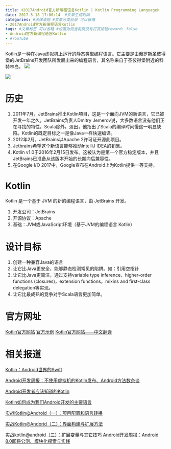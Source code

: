 ```yaml
---
title: 《2017Android官方新编程语言Kotlin | Kotlin Programming Language》
date: 2017-5-18 17:00:14  #文章生成时间
categories: #法律法规 #文章分类目录 可以省略
- 2017Android官方新编程语言Kotlin
tags: #文章标签 可以省略 #设置为则当前页没有打赏按钮reward: false
- Android官方新编程语言Kotlin
- #YouTube
---
```

Kotlin是一种在Java虚拟机上运行的静态类型编程语言。它主要是由俄罗斯圣彼得堡的JetBrains开发团队所发展出来的编程语言，其名称来自于圣彼得堡附近的科特林岛。
![](http://wx4.sinaimg.cn/large/0069VnN5ly1ffpmonl2zxj311u0fjaio.jpg)
<!--more-->
![](http://wx4.sinaimg.cn/large/0069VnN5ly1ffpmq9yfgyj31320nk47d.jpg)
# 历史 #

1. 2011年7月，JetBrains推出Kotlin项目，这是一个面向JVM的新语言，它已被开发一年之久。JetBrains负责人Dmitry Jemerov说，大多数语言没有他们正在寻找的特性，Scala除外。淡出，他指出了Scala的编译时间慢这一明显缺陷。Kotlin的既定目标之一是像Java一样快速编译。
2. 2012年2月，JetBrains以Apache 2许可证开源此项目。
3. Jetbrains希望这个新语言能够推动IntelliJ IDEA的销售。
4. Kotlin v1.0于2016年2月15日发布。这被认为是第一个官方稳定版本，并且JetBrains已准备从该版本开始的长期向后兼容性。
5. 在Google I/O 2017中，Google宣布在Android上为Kotlin提供一等支持。
# Kotlin #
Kotlin 是一个基于 JVM 的新的编程语言，由 JetBrains 开发。

1. 开发公司：JetBrains
2. 开源协议：Apache
3. 基础：JVM或JavaScript环境（基于JVM的编程语言 Kotlin）

# 设计目标 #
1. 创建一种兼容Java的语言
2. 让它比Java更安全，能够静态检测常见的陷阱。如：引用空指针
3. 让它比Java更简洁，通过支持variable type inference，higher-order functions (closures)，extension functions，mixins and first-class delegation等实现。
4. 让它比最成熟的竞争对手Scala语言更加简单。

# 官方网址 #
[Kotlin官方网站](http://kotlinlang.org/)
[官方示例](https://try.kotlinlang.org)
[Kotlin官方网站——中文翻译](https://www.kotlincn.net/)

# 相关报道 #
[Kotlin：Android世界的Swift](http://www.infoq.com/cn/news/2015/06/Android-JVM-JetBrains-Kotlin)

[Android开发周报：不使用虚拟机的Kotlin发布、Android方法数杂谈](http://www.infoq.com/cn/news/2017/05/Android-weekly-Kotlin-way)

[Android开发者应该知道的Kotlin](http://www.infoq.com/cn/news/2016/01/kotlin-android)

[Kotlin如何成为我们Android开发的主要语言](http://www.infoq.com/cn/articles/how-kotlin-become-our-android-develop-language)

[实战Kotlin@Android（一）：项目配置和语言转换](http://www.infoq.com/cn/articles/actual-combat-of-kotlin-android-part01)

[实战Kotlin@Andorid（二）：界面构建与扩展方法](http://www.infoq.com/cn/articles/actual-combat-of-kotlin-android-part02)

[实战kotlin@android（三）：扩展变量与其它技巧](http://www.infoq.com/cn/articles/actual-combat-kotlin-android-part03)
[Android开发周报：Android 8.0即将公测、模块化探索与实践](http://www.infoq.com/cn/news/2017/05/Android-weekly-8-0-test)
